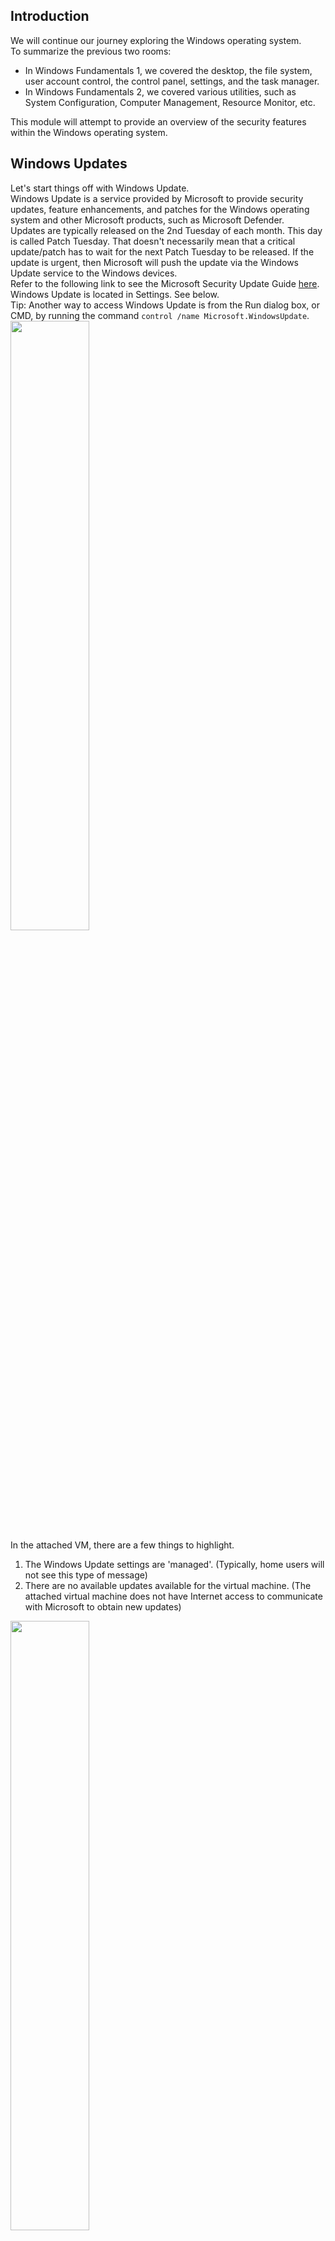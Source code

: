 ## Introduction
We will continue our journey exploring the Windows operating system.  
To summarize the previous two rooms:
- In Windows Fundamentals 1, we covered the desktop, the file system, user account control, the control panel, settings, and the task manager.
- In Windows Fundamentals 2, we covered various utilities, such as System Configuration, Computer Management, Resource Monitor, etc.

This module will attempt to provide an overview of the security features within the Windows operating system.


## Windows Updates
Let's start things off with Windows Update.  
Windows Update is a service provided by Microsoft to provide security updates, feature enhancements, and patches for the Windows operating system and other Microsoft products, such as Microsoft Defender.  
Updates are typically released on the 2nd Tuesday of each month. This day is called Patch Tuesday. That doesn't necessarily mean that a critical update/patch has to wait for the next Patch Tuesday to be released. If the update is urgent, then Microsoft will push the update via the Windows Update service to the Windows devices.  
Refer to the following link to see the Microsoft Security Update Guide [here](https://msrc.microsoft.com/update-guide).  
Windows Update is located in Settings. See below.  
Tip: Another way to access Windows Update is from the Run dialog box, or CMD, by running the command `control /name Microsoft.WindowsUpdate`.  
<img src="https://github.com/mylovemyon/TryHackMe_Images/blob/main/Images/Windows%20Fundamentals%203_1.png" width="50%" height="50%">  
In the attached VM, there are a few things to highlight.  
1. The Windows Update settings are 'managed'. (Typically, home users will not see this type of message)
2. There are no available updates available for the virtual machine. (The attached virtual machine does not have Internet access to communicate with Microsoft to obtain new updates)
<img src="https://github.com/mylovemyon/TryHackMe_Images/blob/main/Images/Windows%20Fundamentals%203_2.png" width="50%" height="50%">

Throughout the years, Windows users have grown accustomed to pushing Windows Updates off to a later date or not installing the updates at all. Various reasons caused this action, one being the fact that a reboot is typically required after a Windows update.  
Microsoft notably addressed this issue with Windows 10. The updates can no longer be ignored or pushed to the side until forgotten. Windows updates can only be postponed, but eventually, the update will happen, and your computer will reboot. Microsoft provides these updates to keep the device safe and secure.  
Below is an image showing how a Restart required looks and the several options available regarding scheduling the restart.  
<img src="https://github.com/mylovemyon/TryHackMe_Images/blob/main/Images/Windows%20Fundamentals%203_3.png" width="50%" height="50%">
 
Refer to the Windows Updates [FAQ](https://support.microsoft.com/en-us/windows/windows-update-faq-8a903416-6f45-0718-f5c7-375e92dddeb2) for more information.


## Windows Security
Per Microsoft, "Windows Security is your home to manage the tools that protect your device and your data".  
In case you missed it, Windows Security is also available in Settings.  
<img src="https://github.com/mylovemyon/TryHackMe_Images/blob/main/Images/Windows%20Fundamentals%203_4.png" width="50%" height="50%">  
In the above image, focus your attention on Protection areas.
- Virus & threat protection
- Firewall & network protection
- App & browser control
- Device security

Each following task will briefly touch on these areas.  
Before proceeding, let's provide a quick comment on the status icons.
- Green means your device is sufficiently protected, and there aren't any recommended actions.
- Yellow means there is a safety recommendation for you to review.
- Red is a warning that something needs your immediate attention.

Click on Open Windows Security.  
<img src="https://github.com/mylovemyon/TryHackMe_Images/blob/main/Images/Windows%20Fundamentals%203_5.png" width="50%" height="50%">  
Note: Since the attached VM is a Windows Server 2019 edition, it looks different from a Windows 10 Home or Professional edition.  
The below image is from a Windows 10 device.  
<img src="https://github.com/mylovemyon/TryHackMe_Images/blob/main/Images/Windows%20Fundamentals%203_6.png" width="35%" height="35%">  
Next, we'll look at Virus & threat protection.


## Virus & threat protection
Virus & threat protection is divided into two parts:
- Current threats
- Virus & threat protection settings

The image below only focuses on Current threats.  
<img src="https://github.com/mylovemyon/TryHackMe_Images/blob/main/Images/Windows%20Fundamentals%203_7.png" width="35%" height="35%">

### Current threats
Scan options
- Quick scan - Checks folders in your system where threats are commonly found.
- Full scan - Checks all files and running programs on your hard disk. This scan could take longer than one hour.
- Custom scan - Choose which files and locations you want to check.

Threat history
- Last scan - Windows Defender Antivirus automatically scans your device for viruses and other threats to help keep it safe.
- Quarantined threats - Quarantined threats have been isolated and prevented from running on your device. They will be periodically removed.
- Allowed threats - Allowed threats are items identified as threats, which you allowed to run on your device.

Warning: Allow an item to run that has been identified as a threat only if you are 100% sure of what you are doing.  
Next is Virus & threat protection settings.  
<img src="https://github.com/mylovemyon/TryHackMe_Images/blob/main/Images/Windows%20Fundamentals%203_8.png" width="50%" height="50%">

### Virus & threat protection settings
Manage settings 
- Real-time protection - Locates and stops malware from installing or running on your device.
- Cloud-delivered protection - Provides increased and faster protection with access to the latest protection data in the cloud.
- Automatic sample submission - Send sample files to Microsoft to help protect you and others from potential threats.
- Controlled folder access - Protect files, folders, and memory areas on your device from unauthorized changes by unfriendly applications.
- Exclusions - Windows Defender Antivirus won't scan items that you've excluded.
- Notifications - Windows Defender Antivirus will send notifications with critical information about the health and security of your device.

Warning: Excluded items could contain threats that make your device vulnerable. Only use this option if you are 100% sure of what you are doing. 
Virus & threat protection updates
- Check for updates - Manually check for updates to update Windows Defender Antivirus definitions.

Ransomware protection
- Controlled folder access - Ransomware protection requires this feature to be enabled, which in turn requires Real-time protection to be enabled.

Note: Real-time protection is turned off in the attached VM to decrease the chances of performance issues. Since the VM can't reach the Internet and there aren't any threats in the VM, this is safe to do. Real-time protection should definitely be enabled in your personal Windows devices unless you have a 3rd party product that provides the same protection. Ensure it's always up-to-date and enabled.  
Tip: You can perform on-demand scans on any file/folder by right-clicking the item and selecting 'Scan with Microsoft Defender'.  
The below image was taken from another Windows device to show this feature.  
<img src="https://github.com/mylovemyon/TryHackMe_Images/blob/main/Images/Windows%20Fundamentals%203_9.png" width="50%" height="50">

